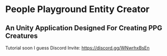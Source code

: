 # People Playground Entity Creator
 An Unity Application Designed For Creating PPG Creatures
--------------------------------

Tutorial soon I guess
Discord Invite: https://discord.gg/WNwrhxBsEn